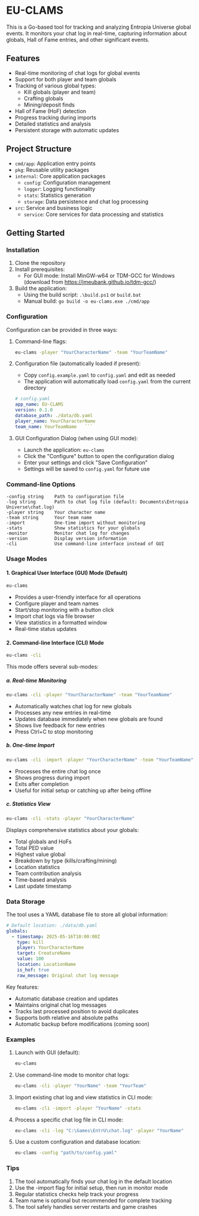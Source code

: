 # EU-CLAMS

This is a Go-based tool for tracking and analyzing Entropia Universe global events. It monitors your chat log in real-time, capturing information about globals, Hall of Fame entries, and other significant events.

## Features

- Real-time monitoring of chat logs for global events
- Support for both player and team globals
- Tracking of various global types:
  - Kill globals (player and team)
  - Crafting globals
  - Mining/deposit finds
- Hall of Fame (HoF) detection
- Progress tracking during imports
- Detailed statistics and analysis
- Persistent storage with automatic updates

## Project Structure

- `cmd/app`: Application entry points
- `pkg`: Reusable utility packages
- `internal`: Core application packages
  - `config`: Configuration management
  - `logger`: Logging functionality
  - `stats`: Statistics generation
  - `storage`: Data persistence and chat log processing
- `src`: Service and business logic
  - `service`: Core services for data processing and statistics

## Getting Started

### Installation

1. Clone the repository
2. Install prerequisites:
   - For GUI mode: Install MinGW-w64 or TDM-GCC for Windows (download from https://jmeubank.github.io/tdm-gcc/)
3. Build the application:
   - Using the build script: `.\build.ps1` or `build.bat`
   - Manual build: `go build -o eu-clams.exe ./cmd/app`

### Configuration

Configuration can be provided in three ways:

1. Command-line flags:
   ```bash
   eu-clams -player "YourCharacterName" -team "YourTeamName"
   ```

2. Configuration file (automatically loaded if present):
   - Copy `config.example.yaml` to `config.yaml` and edit as needed
   - The application will automatically load `config.yaml` from the current directory
   ```yaml
   # config.yaml
   app_name: EU-CLAMS
   version: 0.1.0
   database_path: ./data/db.yaml
   player_name: YourCharacterName
   team_name: YourTeamName   ```

3. GUI Configuration Dialog (when using GUI mode):
   - Launch the application: `eu-clams`
   - Click the "Configure" button to open the configuration dialog
   - Enter your settings and click "Save Configuration"
   - Settings will be saved to `config.yaml` for future use

### Command-line Options

```
-config string    Path to configuration file
-log string       Path to chat log file (default: Documents\Entropia Universe\chat.log)
-player string    Your character name
-team string      Your team name
-import           One-time import without monitoring
-stats            Show statistics for your globals
-monitor          Monitor chat log for changes
-version          Display version information
-cli              Use command-line interface instead of GUI
```

### Usage Modes

#### 1. Graphical User Interface (GUI) Mode (Default)
```bash
eu-clams
```
- Provides a user-friendly interface for all operations
- Configure player and team names
- Start/stop monitoring with a button click
- Import chat logs via file browser
- View statistics in a formatted window
- Real-time status updates

#### 2. Command-line Interface (CLI) Mode
```bash
eu-clams -cli
```

This mode offers several sub-modes:

##### a. Real-time Monitoring
```bash
eu-clams -cli -player "YourCharacterName" -team "YourTeamName"
```
- Automatically watches chat log for new globals
- Processes any new entries in real-time
- Updates database immediately when new globals are found
- Shows live feedback for new entries
- Press Ctrl+C to stop monitoring

##### b. One-time Import
```bash
eu-clams -cli -import -player "YourCharacterName" -team "YourTeamName"
```
- Processes the entire chat log once
- Shows progress during import
- Exits after completion
- Useful for initial setup or catching up after being offline

##### c. Statistics View
```bash
eu-clams -cli -stats -player "YourCharacterName"
```
Displays comprehensive statistics about your globals:
- Total globals and HoFs
- Total PED value
- Highest value global
- Breakdown by type (kills/crafting/mining)
- Location statistics
- Team contribution analysis
- Time-based analysis
- Last update timestamp

### Data Storage

The tool uses a YAML database file to store all global information:

```yaml
# Default location: ./data/db.yaml
globals:
  - timestamp: 2025-05-16T10:00:00Z
    type: kill
    player: YourCharacterName
    target: CreatureName
    value: 100
    location: LocationName
    is_hof: true
    raw_message: Original chat log message
```

Key features:
- Automatic database creation and updates
- Maintains original chat log messages
- Tracks last processed position to avoid duplicates
- Supports both relative and absolute paths
- Automatic backup before modifications (coming soon)

### Examples

1. Launch with GUI (default):
   ```bash
   eu-clams
   ```

2. Use command-line mode to monitor chat logs:
   ```bash
   eu-clams -cli -player "YourName" -team "YourTeam"
   ```

3. Import existing chat log and view statistics in CLI mode:
   ```bash
   eu-clams -cli -import -player "YourName" -stats
   ```

4. Process a specific chat log file in CLI mode:
   ```bash
   eu-clams -cli -log "C:\Games\EntrU\chat.log" -player "YourName"
   ```

5. Use a custom configuration and database location:
   ```bash
   eu-clams -config "path/to/config.yaml"
   ```

### Tips

1. The tool automatically finds your chat log in the default location
2. Use the -import flag for initial setup, then run in monitor mode
3. Regular statistics checks help track your progress
4. Team name is optional but recommended for complete tracking
5. The tool safely handles server restarts and game crashes
